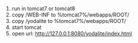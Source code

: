 1. run in tomcat7 or tomcat8
2. copy /WEB-INF to %tomcat7%/webapps/ROOT/
3. copy /yodalite to %tomcat7%/webapps/ROOT/
4. start tomcat
5. open url: http://127.0.0.1:8080/yodalite/index.html

